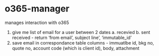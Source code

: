 # o365-manager
manages interaction with o365

1. give me list of email for a user between 2 dates
a. recevied b. sent
received - return ‘from email’, subject line’, ‘immutable_id’
2. save email in correspondance table
columns - immuatlbe id, bkg no, quote no, account code (which is client id), body, attachment

